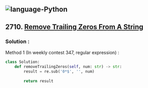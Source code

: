 ![language-Python](https://img.shields.io/badge/Python-ffd43b?style=for-the-badge&logo=PYTHON)
---

## 2710. [Remove Trailing Zeros From A String](https://leetcode.com/problems/remove-trailing-zeros-from-a-string)

### Solution :

Method 1 (In weekly contest 347, regular expression) :
```python
class Solution:
    def removeTrailingZeros(self, num: str) -> str:
        result = re.sub('0*$', '', num)
        
        return result
```
